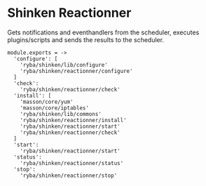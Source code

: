 
# Shinken Reactionner

Gets notifications and eventhandlers from the scheduler, executes plugins/scripts
and sends the results to the scheduler.

    module.exports = ->
      'configure': [
        'ryba/shinken/lib/configure'
        'ryba/shinken/reactionner/configure'
      ]
      'check':
        'ryba/shinken/reactionner/check'
      'install': [
        'masson/core/yum'
        'masson/core/iptables'
        'ryba/shinken/lib/commons'
        'ryba/shinken/reactionner/install'
        'ryba/shinken/reactionner/start'
        'ryba/shinken/reactionner/check'
      ]
      'start':
        'ryba/shinken/reactionner/start'        
      'status':
        'ryba/shinken/reactionner/status'
      'stop':
        'ryba/shinken/reactionner/stop'
